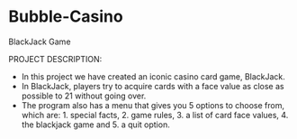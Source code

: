 # Bubble-Casino
BlackJack Game 

PROJECT DESCRIPTION: 

* In this project we have created an iconic casino card game, BlackJack.
* In BlackJack, players try to acquire cards with a face value as close as possible to 21 without going over.
* The program also has a menu that gives you 5 options to choose from, which are: 1. special facts, 2. game rules, 3. a list of card face     values, 4. the blackjack game and 5. a quit option.
